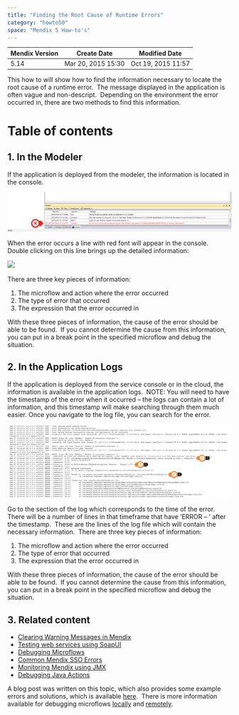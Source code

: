 ```yaml
---
title: "Finding the Root Cause of Runtime Errors"
category: "howto50"
space: "Mendix 5 How-to's"
---
```

<table><thead><tr><th class="confluenceTh">Mendix Version</th><th class="confluenceTh">Create Date</th><th colspan="1" class="confluenceTh">Modified Date</th></tr></thead><tbody><tr><td class="confluenceTd">5.14</td><td class="confluenceTd">Mar 20, 2015 15:30</td><td colspan="1" class="confluenceTd">Oct 19, 2015 11:57</td></tr></tbody></table>

This how to will show how to find the information necessary to locate the root cause of a runtime error.  The message displayed in the application is often vague and non-descript.  Depending on the environment the error occurred in, there are two methods to find this information.

# Table of contents

## 1. In the Modeler

If the application is deployed from the modeler, the information is located in the console.

![](attachments/12878142/13402342.png)

When the error occurs a line with red font will appear in the console.  Double clicking on this line brings up the detailed information:

![](attachments/12878142/13402343.png)

There are three key pieces of information:

1.  The microflow and action where the error occurred
2.  The type of error that occurred
3.  The expression that the error occurred in

With these three pieces of information, the cause of the error should be able to be found.  If you cannot determine the cause from this information, you can put in a break point in the specified microflow and debug the situation. 



## 2\. In the Application Logs

If the application is deployed from the service console or in the cloud, the information is available in the application logs.  NOTE: You will need to have the timestamp of the error when it occurred – the logs can contain a lot of information, and this timestamp will make searching through them much easier. Once you navigate to the log file, you can search for the error.

![](attachments/12878142/13402344.png)

Go to the section of the log which corresponds to the time of the error.  There will be a number of lines in that timeframe that have ‘ERROR – ‘ after the timestamp.  These are the lines of the log file which will contain the necessary information.  There are three key pieces of information:

1.  The microflow and action where the error occurred
2.  The type of error that occurred
3.  The expression that the error occurred in

With these three pieces of information, the cause of the error should be able to be found.  If you cannot determine the cause from this information, you can put in a break point in the specified microflow and debug the situation. 

## 3\. Related content

*   [Clearing Warning Messages in Mendix](/howto50/Clearing+Warning+Messages+in+Mendix)
*   [Testing web services using SoapUI](/howto50/Testing+web+services+using+SoapUI)
*   [Debugging Microflows](/howto50/Debugging+Microflows)
*   [Common Mendix SSO Errors](/howto50/Common+Mendix+SSO+Errors)
*   [Monitoring Mendix using JMX](/howto50/Monitoring+Mendix+using+JMX)
*   [Debugging Java Actions](/howto50/Debugging+Java+Actions)



A blog post was written on this topic, which also provides some example errors and solutions, which is available [here](http://www.mendix.com/blog/the-root-cause-of-runtime-errors-and-resolving-the-2-most-common-issues/).  There is more information available for debugging microflows [locally](/howto50/Debugging+Microflows) and [remotely](/howto50/Debugging+Microflows+Remotely).

